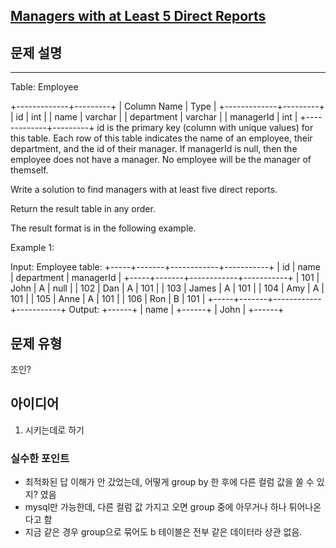 [Managers with at Least 5 Direct Reports](https://leetcode.com/problems/managers-with-at-least-5-direct-reports/description/?envType=study-plan-v2&envId=top-sql-50)
---
## 문제 설명
---
Table: Employee

+-------------+---------+
| Column Name | Type    |
+-------------+---------+
| id          | int     |
| name        | varchar |
| department  | varchar |
| managerId   | int     |
+-------------+---------+
id is the primary key (column with unique values) for this table.
Each row of this table indicates the name of an employee, their department, and the id of their manager.
If managerId is null, then the employee does not have a manager.
No employee will be the manager of themself.
 

Write a solution to find managers with at least five direct reports.

Return the result table in any order.

The result format is in the following example.

 

Example 1:

Input: 
Employee table:
+-----+-------+------------+-----------+
| id  | name  | department | managerId |
+-----+-------+------------+-----------+
| 101 | John  | A          | null      |
| 102 | Dan   | A          | 101       |
| 103 | James | A          | 101       |
| 104 | Amy   | A          | 101       |
| 105 | Anne  | A          | 101       |
| 106 | Ron   | B          | 101       |
+-----+-------+------------+-----------+
Output: 
+------+
| name |
+------+
| John |
+------+

## 문제 유형

조인?

## 아이디어

1. 시키는데로 하기

### 실수한 포인트
- 최적화된 답 이해가 안 갔었는데, 어떻게 group by 한 후에 다른 컬럼 값을 쓸 수 있지? 였음
- mysql만 가능한데, 다른 컬럼 값 가지고 오면 group 중에 아무거나 하나 튀어나온다고 함
- 지금 같은 경우 group으로 묶어도 b 테이블은 전부 같은 데이터라 상관 없음.  
